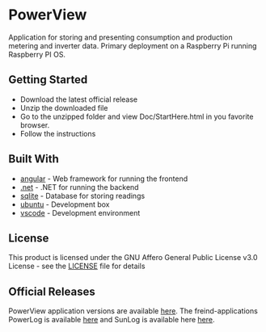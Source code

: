 # PowerView
Application for storing and presenting consumption and production metering and inverter data.
Primary deployment on a Raspberry Pi running Raspberry PI OS.


## Getting Started
* Download the latest official release
* Unzip the downloaded file
* Go to the unzipped folder and view Doc/StartHere.html in you favorite browser.
* Follow the instructions


## Built With
* [angular](https://angular.io/) - Web framework for running the frontend
* [.net](https://dotnet.microsoft.com/en-us/download/) - .NET for running the backend
* [sqlite](https://www.sqlite.org/index.html/) - Database for storing readings
* [ubuntu](https://www.ubuntu.com/) - Development box
* [vscode](https://code.visualstudio.com/) - Development environment


## License
This product is licensed under the GNU Affero General Public License v3.0 License - see the [LICENSE](LICENSE) file for details


## Official Releases
PowerView application versions are available [here](https://www.dropbox.com/sh/kik4ncx4rsmmv20/AABjbPvDpnJMyX2xBysPRobYa?dl=0).
The freind-applications PowerLog is available [here](https://www.dropbox.com/sh/bnrjivdk1gm9cdl/AADmlwEvNu-19c0Gu7fjvtmOa?dl=0) and SunLog is available here [here](https://www.dropbox.com/sh/e3fykme1czq5r1g/AACRj9n2wWPmbDiWQBW6gC6La).
